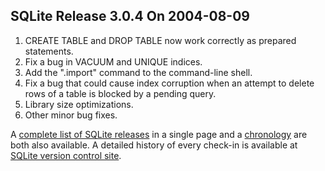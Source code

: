 ## SQLite Release 3\.0\.4 On 2004\-08\-09

1. CREATE TABLE and DROP TABLE now work correctly as prepared statements.
2. Fix a bug in VACUUM and UNIQUE indices.
3. Add the ".import" command to the command\-line shell.
4. Fix a bug that could cause index corruption when an attempt to
 delete rows of a table is blocked by a pending query.
5. Library size optimizations.
6. Other minor bug fixes.



A [complete list of SQLite releases](../changes.html)
 in a single page and a [chronology](../chronology.html) are both also available.
 A detailed history of every
 check\-in is available at
 [SQLite version control site](https://www.sqlite.org/src/timeline).


